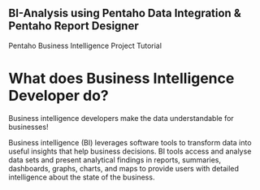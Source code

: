 ## BI-Analysis using Pentaho Data Integration & Pentaho Report Designer
Pentaho Business Intelligence Project Tutorial

# What does Business Intelligence Developer do?
Business intelligence developers make the data understandable for businesses!

Business intelligence (BI) leverages software tools to transform data into useful insights that help business decisions. 
BI tools access and analyse data sets and present analytical findings in reports, summaries, dashboards, graphs, charts, and maps to provide users with detailed intelligence about the state of the business.
